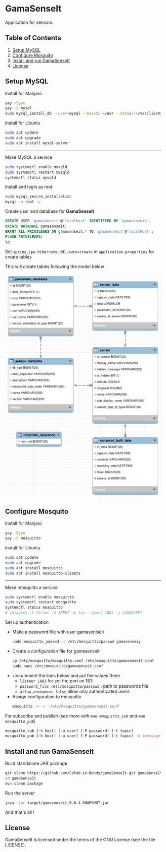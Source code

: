 # GamaSenseIt
Application for sensors.

## Table of Contents
1. [Setup MySQL](#setup-mysql)
2. [Configure Mosquito](#configure-mosquito)
3. [Install and run GamaSenseIt](#install-and-run-gamasenseit)
4. [License](#license)

## Setup MySQL

Install for Manjaro
```bash
yay -Syyu
yay -S mysql
sudo mysql_install_db --user=mysql --basedir=/usr --datadir=/var/lib/mysql
```

Install for Ubuntu
```bash
sudo apt update
sudo apt upgrade
sudo apt install mysql-server
```

***
Make MySQL a service
```bash
sudo systemctl enable mysqld
sudo systemctl restart mysqld
systemctl status mysqld
```

Install and login as root
```bash
sudo mysql_secure_installation
mysql -u root -p
```

Create user and database for **GamaSenseIt**
```sql
CREATE USER 'gamasenseit'@'localhost' IDENTIFIED BY 'gamasenseit';
CREATE DATABASE gamasenseit;
GRANT ALL PRIVILEGES ON gamasenseit.* TO 'gamasenseit'@'localhost';
FLUSH PRIVILEGES;
\q
```
Set `spring.jpa.hibernate.ddl-auto=create` in `application.properties` for create tables

This will create tables following the model below

![Model representing the schema](https://github.com/CoFab-in-Bondy/gamaSenseIt/blob/master/model.png?raw=true)

## Configure Mosquito

Install for Manjaro
```bash
yay -Syyu
yay -S mosquitto
```

Install for Ubuntu
```bash
sudo apt update
sudo apt upgrade
sudo apt install mosquitto
sudo apt install mosquitto-clients
```

***

Make mosquitto a service
```bash
sudo systemctl enable mosquitto
sudo systemctl restart mosquitto
systemctl status mosquitto
# iptables -t filter -A INPUT -p tcp --dport 1883 -j LOGACCEPT
```

Set up authentication
 * Make a password file with user gamaseniseit
    ```bash
    sudo mosquitto_passwd -c /etc/mosquitto/passwd gamasenseiy
    ```
 * Create a configuration file for gamesenseit
    ```bash
    cp /etc/mosquitto/mosquitto.conf /etc/mosquitto/gamasenseit.conf
    sudo nano /etc/mosquitto/gamasenseit.conf
    ```
 * Uncomment the lines below and put the values there
   * `listeer 1883` for set the port on 183
   * `password_file /etc/mosquitto/passswd` : path to passwords file
   * `allow_anonymous false` allow only authenticated users
 * Assign configuration to mosquitto
    ```````bash
    mosquitto -v -c '/etc/mosquitto/gamasenseit.conf'
    ```````
 
For subscribe and publish (_see more with `man mosquitto_sub` and `man mosquitto_pub`_)
```bash
mosquitto_sub [-h host] [-u user] [-P password] [-t topic]
mosquitto_pub [-h host] [-u user] [-P password] [-t topic] -m [message]
```

## Install and run GamaSenseIt

Build standalone JAR package
```bash
git clone https://github.com/CoFab-in-Bondy/gamaSenseIt.git gamaSenseIt
cd gamaSenseIt
mvn clean package
```

Run the server
```bash
java -jar target/gamasenseit-0.0.1-SNAPSHOT.jar
```

And that's all !

## License

GamaSenseIt is licensed under the terms of the GNU License (see the file LICENSE).
